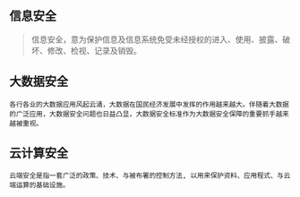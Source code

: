 ## 信息安全

> 信息安全，意为保护信息及信息系统免受未经授权的进入、使用、披露、破坏、修改、检视、记录及销毁。

## 大数据安全
    各行各业的大数据应用风起云涌，大数据在国民经济发展中发挥的作用越来越大。伴随着大数据的广泛应用，大数据安全问题也日益凸显，大数据安全标准作为大数据安全保障的重要抓手越来越被重视。

## 云计算安全
    云端安全是指一套广泛的政策、技术、与被布署的控制方法, 以用来保护资料、应用程式、与云端运算的基础设施。
